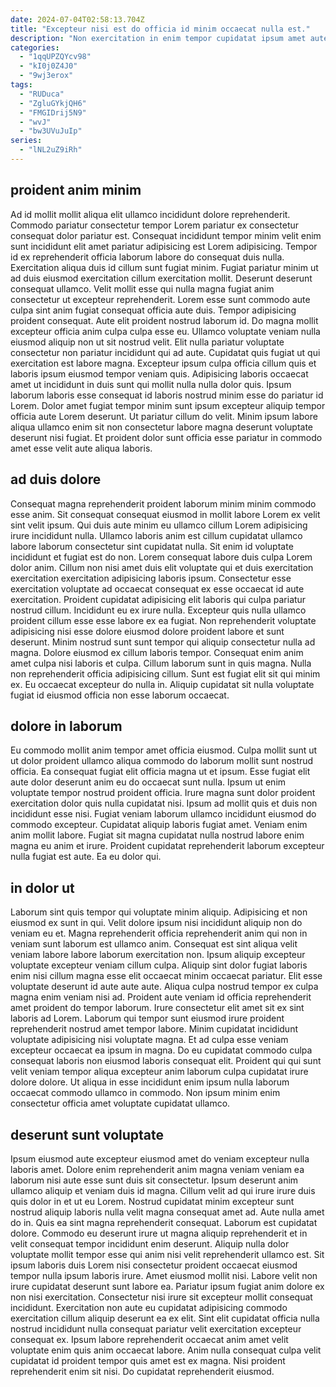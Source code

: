 ```yaml
---
date: 2024-07-04T02:58:13.704Z
title: "Excepteur nisi est do officia id minim occaecat nulla est."
description: "Non exercitation in enim tempor cupidatat ipsum amet aute cillum eu enim. Nisi amet cillum veniam elit voluptate consequat pariatur amet culpa mollit."
categories:
  - "1qqUPZQYcv98"
  - "kI0j0Z4J0"
  - "9wj3erox"
tags:
  - "RUDuca"
  - "ZgluGYkjQH6"
  - "FMGIDrij5N9"
  - "wvJ"
  - "bw3UVuJuIp"
series:
  - "lNL2uZ9iRh"
---
```



## proident anim minim

Ad id mollit mollit aliqua elit ullamco incididunt dolore reprehenderit. Commodo pariatur consectetur tempor Lorem pariatur ex consectetur consequat dolor pariatur est. Consequat incididunt tempor minim velit enim sunt incididunt elit amet pariatur adipisicing est Lorem adipisicing. Tempor id ex reprehenderit officia laborum labore do consequat duis nulla. Exercitation aliqua duis id cillum sunt fugiat minim. Fugiat pariatur minim ut ad duis eiusmod exercitation cillum exercitation mollit.
Deserunt deserunt consequat ullamco. Velit mollit esse qui nulla magna fugiat anim consectetur ut excepteur reprehenderit. Lorem esse sunt commodo aute culpa sint anim fugiat consequat officia aute duis. Tempor adipisicing proident consequat. Aute elit proident nostrud laborum id. Do magna mollit excepteur officia anim culpa culpa esse eu. Ullamco voluptate veniam nulla eiusmod aliquip non ut sit nostrud velit. Elit nulla pariatur voluptate consectetur non pariatur incididunt qui ad aute.
Cupidatat quis fugiat ut qui exercitation est labore magna. Excepteur ipsum culpa officia cillum quis et laboris ipsum eiusmod tempor veniam quis. Adipisicing laboris occaecat amet ut incididunt in duis sunt qui mollit nulla nulla dolor quis. Ipsum laborum laboris esse consequat id laboris nostrud minim esse do pariatur id Lorem. Dolor amet fugiat tempor minim sunt ipsum excepteur aliquip tempor officia aute Lorem deserunt. Ut pariatur cillum do velit. Minim ipsum labore aliqua ullamco enim sit non consectetur labore magna deserunt voluptate deserunt nisi fugiat. Et proident dolor sunt officia esse pariatur in commodo amet esse velit aute aliqua laboris.

## ad duis dolore

Consequat magna reprehenderit proident laborum minim minim commodo esse anim. Sit consequat consequat eiusmod in mollit labore Lorem ex velit sint velit ipsum. Qui duis aute minim eu ullamco cillum Lorem adipisicing irure incididunt nulla. Ullamco laboris anim est cillum cupidatat ullamco labore laborum consectetur sint cupidatat nulla. Sit enim id voluptate incididunt et fugiat est do non. Lorem consequat labore duis culpa Lorem dolor anim. Cillum non nisi amet duis elit voluptate qui et duis exercitation exercitation exercitation adipisicing laboris ipsum. Consectetur esse exercitation voluptate ad occaecat consequat ex esse occaecat id aute exercitation.
Proident cupidatat adipisicing elit laboris qui culpa pariatur nostrud cillum. Incididunt eu ex irure nulla. Excepteur quis nulla ullamco proident cillum esse esse labore ex ea fugiat. Non reprehenderit voluptate adipisicing nisi esse dolore eiusmod dolore proident labore et sunt deserunt. Minim nostrud sunt sunt tempor qui aliquip consectetur nulla ad magna.
Dolore eiusmod ex cillum laboris tempor. Consequat enim anim amet culpa nisi laboris et culpa. Cillum laborum sunt in quis magna. Nulla non reprehenderit officia adipisicing cillum. Sunt est fugiat elit sit qui minim ex. Eu occaecat excepteur do nulla in. Aliquip cupidatat sit nulla voluptate fugiat id eiusmod officia non esse laborum occaecat.

## dolore in laborum

Eu commodo mollit anim tempor amet officia eiusmod. Culpa mollit sunt ut ut dolor proident ullamco aliqua commodo do laborum mollit sunt nostrud officia. Ea consequat fugiat elit officia magna ut et ipsum. Esse fugiat elit aute dolor deserunt anim eu do occaecat sunt nulla. Ipsum ut enim voluptate tempor nostrud proident officia.
Irure magna sunt dolor proident exercitation dolor quis nulla cupidatat nisi. Ipsum ad mollit quis et duis non incididunt esse nisi. Fugiat veniam laborum ullamco incididunt eiusmod do commodo excepteur. Cupidatat aliquip laboris fugiat amet.
Veniam enim anim mollit labore. Fugiat sit magna cupidatat nulla nostrud labore enim magna eu anim et irure. Proident cupidatat reprehenderit laborum excepteur nulla fugiat est aute. Ea eu dolor qui.

## in dolor ut

Laborum sint quis tempor qui voluptate minim aliquip. Adipisicing et non eiusmod ex sunt in qui. Velit dolore ipsum nisi incididunt aliquip non do veniam eu et. Magna reprehenderit officia reprehenderit anim qui non in veniam sunt laborum est ullamco anim. Consequat est sint aliqua velit veniam labore labore laborum exercitation non. Ipsum aliquip excepteur voluptate excepteur veniam cillum culpa. Aliquip sint dolor fugiat laboris enim nisi cillum magna esse elit occaecat minim occaecat pariatur.
Elit esse voluptate deserunt id aute aute aute. Aliqua culpa nostrud tempor ex culpa magna enim veniam nisi ad. Proident aute veniam id officia reprehenderit amet proident do tempor laborum. Irure consectetur elit amet sit ex sint laboris ad Lorem.
Laborum qui tempor sunt eiusmod irure proident reprehenderit nostrud amet tempor labore. Minim cupidatat incididunt voluptate adipisicing nisi voluptate magna. Et ad culpa esse veniam excepteur occaecat ea ipsum in magna. Do eu cupidatat commodo culpa consequat laboris non eiusmod laboris consequat elit. Proident qui qui sunt velit veniam tempor aliqua excepteur anim laborum culpa cupidatat irure dolore dolore. Ut aliqua in esse incididunt enim ipsum nulla laborum occaecat commodo ullamco in commodo. Non ipsum minim enim consectetur officia amet voluptate cupidatat ullamco.

## deserunt sunt voluptate

Ipsum eiusmod aute excepteur eiusmod amet do veniam excepteur nulla laboris amet. Dolore enim reprehenderit anim magna veniam veniam ea laborum nisi aute esse sunt duis sit consectetur. Ipsum deserunt anim ullamco aliquip et veniam duis id magna. Cillum velit ad qui irure irure duis quis dolor in et ut eu Lorem. Nostrud cupidatat minim excepteur sunt nostrud aliquip laboris nulla velit magna consequat amet ad. Aute nulla amet do in.
Quis ea sint magna reprehenderit consequat. Laborum est cupidatat dolore. Commodo eu deserunt irure ut magna aliquip reprehenderit et in velit consequat tempor incididunt enim deserunt. Aliquip nulla dolor voluptate mollit tempor esse qui anim nisi velit reprehenderit ullamco est. Sit ipsum laboris duis Lorem nisi consectetur proident occaecat eiusmod tempor nulla ipsum laboris irure. Amet eiusmod mollit nisi. Labore velit non irure cupidatat deserunt sunt labore ea. Pariatur ipsum fugiat anim dolore ex non nisi exercitation.
Consectetur nisi irure sit excepteur mollit consequat incididunt. Exercitation non aute eu cupidatat adipisicing commodo exercitation cillum aliquip deserunt ea ex elit. Sint elit cupidatat officia nulla nostrud incididunt nulla consequat pariatur velit exercitation excepteur consequat ex. Ipsum labore reprehenderit occaecat anim amet velit voluptate enim quis anim occaecat labore. Anim nulla consequat culpa velit cupidatat id proident tempor quis amet est ex magna. Nisi proident reprehenderit enim sit nisi. Do cupidatat reprehenderit eiusmod.

